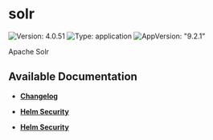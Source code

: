 # solr

![Version: 4.0.51](https://img.shields.io/badge/Version-4.0.51-informational?style=flat-square) ![Type: application](https://img.shields.io/badge/Type-application-informational?style=flat-square) ![AppVersion: "9.2.1"](https://img.shields.io/badge/AppVersion-"9.2.1"-informational?style=flat-square)

Apache Solr

## Available Documentation

- [**Changelog**](CHANGELOG)

- [**Helm Security**](container-security)

- [**Helm Security**](helm-security)

